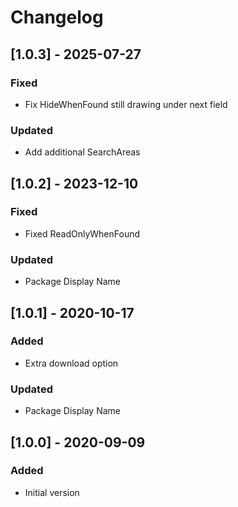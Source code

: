 # Changelog
## [1.0.3] - 2025-07-27

### Fixed
- Fix HideWhenFound still drawing under next field

### Updated
- Add additional SearchAreas

## [1.0.2] - 2023-12-10

### Fixed
- Fixed ReadOnlyWhenFound

### Updated
- Package Display Name

## [1.0.1] - 2020-10-17

### Added
- Extra download option

### Updated
- Package Display Name

## [1.0.0] - 2020-09-09
### Added
- Initial version
